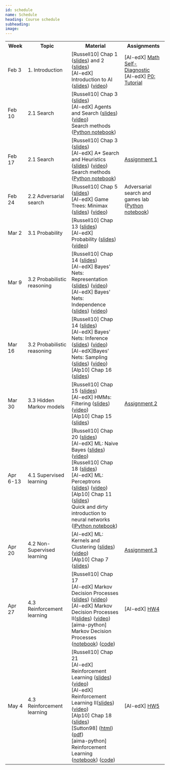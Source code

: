 ```yaml
---
id: schedule
name: Schedule
heading: Course schedule
subheading: 
image: 
---
```


<table class="table table-condensed">
<tbody>
<tr>
<th>Week</th>
<th>Topic</th>
<th>Material</th>
<th>Assignments</th>
</tr>
<small>

<tr>
<td>Feb 3</td>
<td>1. Introduction</td>
<td>
[Russell10] Chap 1 (<a href= "http://aima.eecs.berkeley.edu/slides-pdf/chapter01.pdf">slides</a>)  and 2 (<a href= "http://aima.eecs.berkeley.edu/slides-pdf/chapter02.pdf">slides</a>) <br>
[AI-edX] Introduction to AI (<a href= "http://cs188websitecontent.s3.amazonaws.com/lectures/fa13-cs188-lecture-1-1PP.pdf">slides</a>) (<a href= "https://courses.edx.org/courses/BerkeleyX/CS188x_1/1T2013/courseware/c78976d210314651abb740912d8279bb/b414886f442a41e4b5fd0408de837e53/">video</a>)<br>
</td>
<td>
[AI-edX] <a href= "https://courses.edx.org/courses/BerkeleyX/CS188x_1/1T2013/courseware/c78976d210314651abb740912d8279bb/5bf447e1a55f4699a6e313680f16e9df/">Math Self-Diagnostic</a><br>
[AI-edX] <a href= "https://courses.edx.org/courses/BerkeleyX/CS188x_1/1T2013/courseware/c78976d210314651abb740912d8279bb/e8c2d3dd71a84472997173f55c98a35c/">P0: Tutorial</a>
</td>
</tr>

<tr>
<td>Feb 10</td>
<td>2.1 Search</td>
<td>
[Russell10] Chap 3 (<a href= "http://aima.eecs.berkeley.edu/slides-pdf/chapter03.pdf">slides</a>) <br>
[AI-edX] Agents and Search (<a href= "http://cs188websitecontent.s3.amazonaws.com/lectures/fa13-cs188-lecture-2-1PP.pdf">slides</a>) (<a href= "https://courses.edx.org/courses/BerkeleyX/CS188x_1/1T2013/courseware/eafff8d8427440069a749c1b825c0561/7c56230af88d467c9737344e2e76092e/">video</a>)<br>
Search methods (<a href= "https://github.com/fagonzalezo/is-2016-1/blob/gh-pages/search_methods.ipynb">Python notebook</a>)<br>
</td>
<td>
</td>
</tr>

<tr>
<td>Feb 17</td>
<td>2.1 Search</td>
<td>
[Russell10] Chap 3 (<a href= "http://aima.eecs.berkeley.edu/slides-pdf/chapter03.pdf">slides</a>) <br>
[AI-edX] A* Search and Heuristics (<a href= "http://cs188websitecontent.s3.amazonaws.com/lectures/fa13-cs188-lecture-3-1PP.pdf">slides</a>) (<a href= "https://courses.edx.org/courses/BerkeleyX/CS188x_1/1T2013/courseware/eafff8d8427440069a749c1b825c0561/76f9a53b7aad47638ff968db5938d841/">video</a>)<br>
Search methods (<a href= "https://github.com/fagonzalezo/is-2016-1/blob/gh-pages/search_methods.ipynb">Python notebook</a>)<br>
</td>
<td>
<a href= "http://fagonzalezo.github.io/is-2016-1/assign1.pdf">Assignment 1</a><br>
</td>
</tr>

<tr>
<td>Feb 24</td>
<td>2.2 Adversarial search</td>
<td>
[Russell10] Chap 5 (<a href= "http://aima.eecs.berkeley.edu/slides-pdf/chapter05.pdf">slides</a>) <br>
[AI-edX] Game Trees: Minimax (<a href= "http://cs188websitecontent.s3.amazonaws.com/lectures/fa13-cs188-lecture-6-1PP.pdf">slides</a>) (<a href= "https://courses.edx.org/courses/BerkeleyX/CS188x_1/1T2013/courseware/e388ea8629ff4228845b54d70ffc8afd/8616451481ba41d4a40afcf13bc8ab1c/">video</a>)<br>
</td>
<td>
Adversarial search and games lab <br> 
(<a href= "https://github.com/fagonzalezo/is-2016-1/blob/gh-pages/games.ipynb">Python notebook</a>)<br>
</td>
</tr>

<tr>
<td>Mar 2</td>
<td>3.1 Probability
</td>
<td>
[Russell10] Chap 13 (<a href= "http://aima.eecs.berkeley.edu/slides-pdf/chapter13.pdf">slides</a>)<br>
[AI-edX] Probability (<a href= "http://cs188websitecontent.s3.amazonaws.com/lectures/fa13-cs188-lecture-12-1PP.pdf">slides</a>) (<a href= "https://courses.edx.org/courses/BerkeleyX/CS188x_1/1T2013/courseware/e07c09452f5845de8277d70512009fa2/4d1a43c6bcc7472db14a00258732cf8d/">video</a>)<br>
</td>
<td>
</td>
</tr>

<tr>
<td>Mar 9</td>
<td>
3.2 Probabilistic reasoning
</td>
<td>
[Russell10] Chap 14 (<a href= "http://aima.eecs.berkeley.edu/slides-pdf/chapter14.pdf">slides</a>) <br>
[AI-edX] Bayes' Nets: Representation (<a href= "http://cs188websitecontent.s3.amazonaws.com/lectures/fa13-cs188-lecture-13-1PP.pdf">slides</a>) (<a href= "https://courses.edx.org/courses/BerkeleyX/CS188x_1/1T2013/courseware/741f4647a714422a8028a776e041071c/57c93f3102a348d5ab0e0712979392f7/">video</a>)<br>
[AI-edX] Bayes' Nets: Independence (<a href= "http://cs188websitecontent.s3.amazonaws.com/lectures/fa13-cs188-lecture-14-1PP.pdf">slides</a>) (<a href= "https://courses.edx.org/courses/BerkeleyX/CS188x_1/1T2013/courseware/741f4647a714422a8028a776e041071c/b7b4dc01c237439980ed9658efdbed68/">video</a>)<br>
</td>
<td>
</td>
</tr>

<tr>
<td>Mar 16</td>
<td>
3.2 Probabilistic reasoning
</td>
<td>
[Russell10] Chap 14 (<a href= "http://aima.eecs.berkeley.edu/slides-pdf/chapter14.pdf">slides</a>) <br>
[AI-edX] Bayes' Nets: Inference (<a href= "http://cs188websitecontent.s3.amazonaws.com/lectures/fa13-cs188-lecture-15-1PP.pdf">slides</a>) (<a href= "https://courses.edx.org/courses/BerkeleyX/CS188x_1/1T2013/courseware/141d66503de5484fb7d26895b67149c1/e83b8da087dc4430abc105a61f4b6187/">video</a>)<br>
[AI-edX]Bayes' Nets: Sampling (<a href= "http://cs188websitecontent.s3.amazonaws.com/lectures/fa13-cs188-lecture-16-1PP.pdf">slides</a>) (<a href= "https://courses.edx.org/courses/BerkeleyX/CS188x_1/1T2013/courseware/141d66503de5484fb7d26895b67149c1/ef18d10cd8324ae1984b2df59657f02a/">video</a>)<br>
[Alp10] Chap 16 (<a href= "http://www.cmpe.boun.edu.tr/~ethem/i2ml2e/2e_v1-0/i2ml2e-chap16-v1-0.pdf">slides</a>)<br>
</td>
<td>
</td>
</tr>

<tr>
<td>Mar 30</td>
<td>
3.3 Hidden Markov models
</td>
<td>
[Russell10] Chap 15 (<a href= "http://aima.eecs.berkeley.edu/slides-pdf/chapter15.pdf">slides</a>) <br>
[AI-edX] HMMs: Filtering (<a href= "http://cs188websitecontent.s3.amazonaws.com/lectures/fa13-cs188-lecture-18-1PP.pdf">slides</a>) (<a href= "https://courses.edx.org/courses/BerkeleyX/CS188x_1/1T2013/courseware/a1335497b2a04c0e934ec324563e69aa/d536e021c6694647880977112e8ca6c7/">video</a>)<br>
[Alp10] Chap 15 (<a href= "http://www.cmpe.boun.edu.tr/~ethem/i2ml2e/2e_v1-0/i2ml2e-chap15-v1-0.pdf">slides</a>)<br>
</td>
<td>
<a href= "http://fagonzalezo.github.io/is-2016-1/assign2.pdf">Assignment 2</a><br>
</td>
</tr>

<tr>
<td>Apr 6-13</td>
<td>
4.1 Supervised learning
</td>
<td>
[Russell10] Chap 20 (<a href= "http://aima.eecs.berkeley.edu/slides-pdf/chapter20a.pdf">slides</a>) <br>
[AI-edX] ML: Naive Bayes (<a href= "http://cs188websitecontent.s3.amazonaws.com/lectures/fa13-cs188-lecture-20-1PP.pdf">slides</a>) (<a href= "https://courses.edx.org/courses/BerkeleyX/CS188x_1/1T2013/courseware/9fa61ebf2e90449cbabb0f649b0469d5/a498b076bfea42559a6d2b3a34aefc5e/">video</a>)<br>
[Russell10] Chap 18 (<a href= "http://aima.eecs.berkeley.edu/slides-pdf/chapter20b.pdf">slides</a>) <br>
[AI-edX] ML: Perceptrons (<a href= "http://cs188websitecontent.s3.amazonaws.com/lectures/fa13-cs188-lecture-21-1PP.pdf">slides</a>) (<a href= "https://courses.edx.org/courses/BerkeleyX/CS188x_1/1T2013/courseware/95cdab0f65984c74a2031911fbacc7e8/b1a66fb0b94f4e689a2cd47cc2177bf8/">video</a>)<br>
[Alp10] Chap 11 (<a href= "http://www.cmpe.boun.edu.tr/~ethem/i2ml2e/2e_v1-0/i2ml2e-chap11-v1-0.pdf">slides</a>)<br>
Quick and dirty introduction to neural networks<br>
(<a href= "https://gist.github.com/fagonzalezo/c1f56629890dcf5670aa">IPython notebook</a>)<br>
</td>
<td>
</td>
</tr>

<tr>
<td>Apr 20</td>
<td>
4.2 Non-Supervised learning
</td>
<td>
[AI-edX] ML: Kernels and Clustering (<a href= "http://cs188websitecontent.s3.amazonaws.com/lectures/fa13-cs188-lecture-22-1PP.pdf">slides</a>) (<a href= "https://courses.edx.org/courses/BerkeleyX/CS188x_1/1T2013/courseware/95cdab0f65984c74a2031911fbacc7e8/3794221ac77445febc9875a790fb3141/">video</a>)<br>
[Alp10] Chap 7 (<a href= "http://www.cmpe.boun.edu.tr/~ethem/i2ml2e/2e_v1-0/i2ml2e-chap7-v1-0.pdf">slides</a>)<br>
</td>
<td>
<a href= "http://fagonzalezo.github.io/is-2016-1/assign3.pdf">Assignment 3</a><br>
</td>
</tr>

<tr>
<td>Apr 27</td>
<td>
4.3 Reinforcement learning
</td>
<td>
[Russell10] Chap 17<br>
[AI-edX] Markov Decision Processes (<a href= "http://cs188websitecontent.s3.amazonaws.com/lectures/fa13-cs188-lecture-8-1PP.pdf">slides</a>) (<a href= "https://courses.edx.org/courses/BerkeleyX/CS188x_1/1T2013/courseware/49f4667aceef4ee982cce2250e17d605/99f9c610429f40e1882dd2bfa7deb957/">video</a>)<br>
[AI-edX] Markov Decision Processes II(<a href= "http://cs188websitecontent.s3.amazonaws.com/lectures/fa13-cs188-lecture-9-1PP.pdf">slides</a>) (<a href= "https://courses.edx.org/courses/BerkeleyX/CS188x_1/1T2013/courseware/49f4667aceef4ee982cce2250e17d605/0c7a5f8e1ceb43b5ae45544511eb11dc/">video</a>)<br>
[aima-python] Markov Decision Processes (<a href= "https://github.com/aimacode/aima-python/blob/master/mdp.ipynb">notebook</a>) (<a href= "https://github.com/aimacode/aima-python/blob/master/mdp.py">code</a>)<br>
</td>
<td>
[AI-edX] <a href= "https://courses.edx.org/courses/BerkeleyX/CS188x_1/1T2013/courseware/49f4667aceef4ee982cce2250e17d605/25829128a13347cfb8d724e8c348484a/">HW4</a><br>
</td>
</tr>

<tr>
<td>May 4</td>
<td>
4.3 Reinforcement learning
</td>
<td>
[Russell10] Chap 21<br>
[AI-edX] Reinforcement Learning (<a href= "http://cs188websitecontent.s3.amazonaws.com/lectures/fa13-cs188-lecture-10-1PP.pdf">slides</a>) (<a href= "https://courses.edx.org/courses/BerkeleyX/CS188x_1/1T2013/courseware/817468c509ef4b64bcb74cd38766ac44/aa2fe795e9594a96a18b7cf9a3cbcd21/">video</a>)<br>
[AI-edX] Reinforcement Learning II(<a href= "http://cs188websitecontent.s3.amazonaws.com/lectures/fa13-cs188-lecture-11-1PP.pdf">slides</a>) (<a href= "https://courses.edx.org/courses/BerkeleyX/CS188x_1/1T2013/courseware/817468c509ef4b64bcb74cd38766ac44/bacdd072711c44f991c73bd55b8cdd03/">video</a>)<br>
[Alp10] Chap 18 (<a href= "http://www.cmpe.boun.edu.tr/~ethem/i2ml2e/2e_v1-0/i2ml2e-chap18-v1-0.pdf">slides</a>)<br>
[Sutton98] (<a href= "https://webdocs.cs.ualberta.ca/~sutton/book/ebook/the-book.html">html</a>) (<a href= "https://www.dropbox.com/s/b3psxv2r0ccmf80/book2015oct.pdf?dl=0">pdf</a>)<br>
[aima-python] Reinforcement Learning (<a href= "https://github.com/aimacode/aima-python/blob/master/rl.ipynb">notebook</a>) (<a href= "https://github.com/aimacode/aima-python/blob/master/rl.py">code</a>)<br>
</td>
<td>
[AI-edX] <a href= "https://courses.edx.org/courses/BerkeleyX/CS188x_1/1T2013/courseware/817468c509ef4b64bcb74cd38766ac44/8f12a00e153c437f8e36b0c649af8be3/">HW5</a><br>
</td>
</tr>

</small>
</tbody>
</table>
